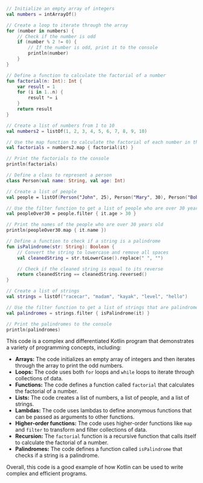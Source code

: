```kotlin
// Initialize an empty array of integers
val numbers = intArrayOf()

// Create a loop to iterate through the array
for (number in numbers) {
    // Check if the number is odd
    if (number % 2 != 0) {
        // If the number is odd, print it to the console
        println(number)
    }
}

// Define a function to calculate the factorial of a number
fun factorial(n: Int): Int {
    var result = 1
    for (i in 1..n) {
        result *= i
    }
    return result
}

// Create a list of numbers from 1 to 10
val numbers2 = listOf(1, 2, 3, 4, 5, 6, 7, 8, 9, 10)

// Use the map function to calculate the factorial of each number in the list
val factorials = numbers2.map { factorial(it) }

// Print the factorials to the console
println(factorials)

// Define a class to represent a person
class Person(val name: String, val age: Int)

// Create a list of people
val people = listOf(Person("John", 25), Person("Mary", 30), Person("Bob", 35))

// Use the filter function to get a list of people who are over 30 years old
val peopleOver30 = people.filter { it.age > 30 }

// Print the names of the people who are over 30 years old
println(peopleOver30.map { it.name })

// Define a function to check if a string is a palindrome
fun isPalindrome(str: String): Boolean {
    // Convert the string to lowercase and remove all spaces
    val cleanedString = str.toLowerCase().replace(" ", "")

    // Check if the cleaned string is equal to its reverse
    return cleanedString == cleanedString.reversed()
}

// Create a list of strings
val strings = listOf("racecar", "madam", "kayak", "level", "hello")

// Use the filter function to get a list of strings that are palindromes
val palindromes = strings.filter { isPalindrome(it) }

// Print the palindromes to the console
println(palindromes)
```

This code is a complex and differentiated Kotlin program that demonstrates a variety of programming concepts, including:

* **Arrays:** The code initializes an empty array of integers and then iterates through the array to print the odd numbers.
* **Loops:** The code uses both `for` loops and `while` loops to iterate through collections of data.
* **Functions:** The code defines a function called `factorial` that calculates the factorial of a number.
* **Lists:** The code creates a list of numbers, a list of people, and a list of strings.
* **Lambdas:** The code uses lambdas to define anonymous functions that can be passed as arguments to other functions.
* **Higher-order functions:** The code uses higher-order functions like `map` and `filter` to transform and filter collections of data.
* **Recursion:** The `factorial` function is a recursive function that calls itself to calculate the factorial of a number.
* **Palindromes:** The code defines a function called `isPalindrome` that checks if a string is a palindrome.

Overall, this code is a good example of how Kotlin can be used to write complex and efficient programs.